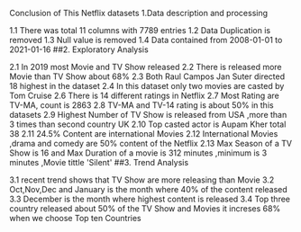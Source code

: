 Conclusion of This Netflix datasets
1.Data description and processing

1.1 There was total 11 columns with 7789 entries
1.2 Data Duplication is removed
1.3 Null value is removed
1.4 Data contained from 2008-01-01 to 2021-01-16
##2. Exploratory Analysis

2.1 In 2019 most Movie and TV Show released
2.2 There is released more Movie than TV Show about 68%
2.3 Both Raul Campos Jan Suter directed 18 highest in the dataset
2.4 In this dataset only two movies are casted by Tom Cruise
2.6 There is 14 different ratings in Netflix
2.7 Most Rating are TV-MA, count is 2863
2.8 TV-MA and TV-14 rating is about 50% in this datasets
2.9 Highest Number of TV Show is released from USA ,more than 3 times than second country UK
2.10 Top casted actor is Aupam Kher total 38
2.11 24.5% Content are international Movies
2.12 International Movies ,drama and comedy are 50% content of the Netflix
2.13 Max Season of a TV Show is 16 and Max Duration of a movie is 312 minutes ,minimum is 3 minutes ,Movie tittle 'Silent'
##3. Trend Analysis

3.1 recent trend shows that TV Show are more releasing than Movie
3.2 Oct,Nov,Dec and January is the month where 40% of the content released
3.3 December is the month where highest content is released
3.4 Top three country released about 50% of the TV Show and Movies it increses 68% when we choose Top ten Countries
